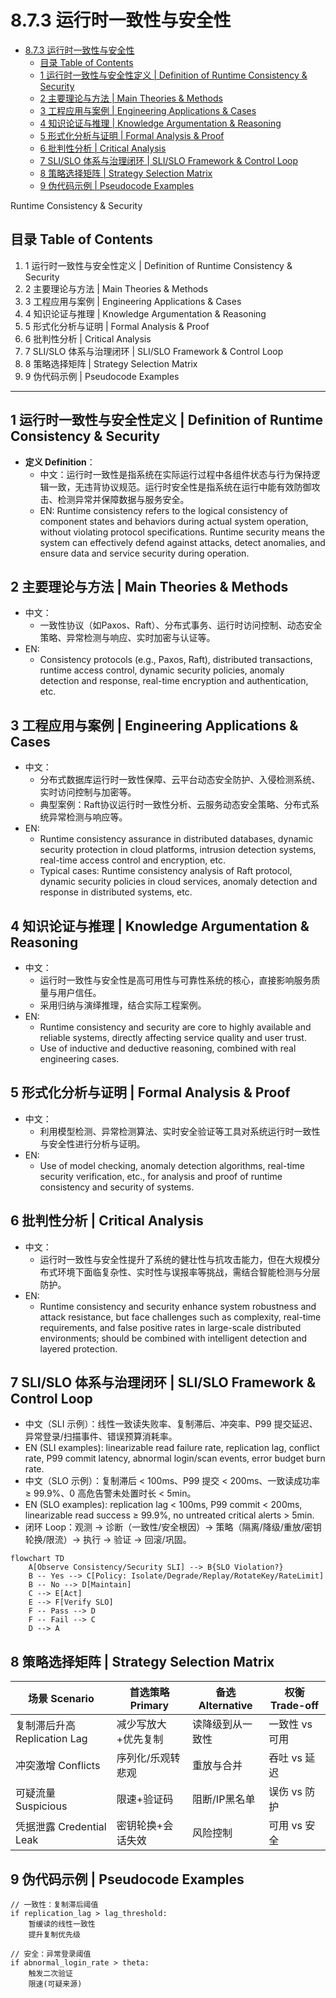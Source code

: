 # 8.7.3 运行时一致性与安全性


<!-- TOC START -->

- [8.7.3 运行时一致性与安全性](#873-运行时一致性与安全性)
  - [目录 Table of Contents](#目录-table-of-contents)
  - [1 运行时一致性与安全性定义 | Definition of Runtime Consistency & Security](#1-运行时一致性与安全性定义-definition-of-runtime-consistency-security)
  - [2 主要理论与方法 | Main Theories & Methods](#2-主要理论与方法-main-theories-methods)
  - [3 工程应用与案例 | Engineering Applications & Cases](#3-工程应用与案例-engineering-applications-cases)
  - [4 知识论证与推理 | Knowledge Argumentation & Reasoning](#4-知识论证与推理-knowledge-argumentation-reasoning)
  - [5 形式化分析与证明 | Formal Analysis & Proof](#5-形式化分析与证明-formal-analysis-proof)
  - [6 批判性分析 | Critical Analysis](#6-批判性分析-critical-analysis)
  - [7 SLI/SLO 体系与治理闭环 | SLI/SLO Framework & Control Loop](#7-slislo-体系与治理闭环-slislo-framework-control-loop)
  - [8 策略选择矩阵 | Strategy Selection Matrix](#8-策略选择矩阵-strategy-selection-matrix)
  - [9 伪代码示例 | Pseudocode Examples](#9-伪代码示例-pseudocode-examples)

<!-- TOC END -->

Runtime Consistency & Security

## 目录 Table of Contents

1. 1 运行时一致性与安全性定义 | Definition of Runtime Consistency & Security
2. 2 主要理论与方法 | Main Theories & Methods
3. 3 工程应用与案例 | Engineering Applications & Cases
4. 4 知识论证与推理 | Knowledge Argumentation & Reasoning
5. 5 形式化分析与证明 | Formal Analysis & Proof
6. 6 批判性分析 | Critical Analysis
7. 7 SLI/SLO 体系与治理闭环 | SLI/SLO Framework & Control Loop
8. 8 策略选择矩阵 | Strategy Selection Matrix
9. 9 伪代码示例 | Pseudocode Examples

---

## 1 运行时一致性与安全性定义 | Definition of Runtime Consistency & Security

- **定义 Definition**：
  - 中文：运行时一致性是指系统在实际运行过程中各组件状态与行为保持逻辑一致，无违背协议规范。运行时安全性是指系统在运行中能有效防御攻击、检测异常并保障数据与服务安全。
  - EN: Runtime consistency refers to the logical consistency of component states and behaviors during actual system operation, without violating protocol specifications. Runtime security means the system can effectively defend against attacks, detect anomalies, and ensure data and service security during operation.

## 2 主要理论与方法 | Main Theories & Methods

- 中文：
  - 一致性协议（如Paxos、Raft）、分布式事务、运行时访问控制、动态安全策略、异常检测与响应、实时加密与认证等。
- EN:
  - Consistency protocols (e.g., Paxos, Raft), distributed transactions, runtime access control, dynamic security policies, anomaly detection and response, real-time encryption and authentication, etc.

## 3 工程应用与案例 | Engineering Applications & Cases

- 中文：
  - 分布式数据库运行时一致性保障、云平台动态安全防护、入侵检测系统、实时访问控制与加密等。
  - 典型案例：Raft协议运行时一致性分析、云服务动态安全策略、分布式系统异常检测与响应等。
- EN:
  - Runtime consistency assurance in distributed databases, dynamic security protection in cloud platforms, intrusion detection systems, real-time access control and encryption, etc.
  - Typical cases: Runtime consistency analysis of Raft protocol, dynamic security policies in cloud services, anomaly detection and response in distributed systems, etc.

## 4 知识论证与推理 | Knowledge Argumentation & Reasoning

- 中文：
  - 运行时一致性与安全性是高可用性与可靠性系统的核心，直接影响服务质量与用户信任。
  - 采用归纳与演绎推理，结合实际工程案例。
- EN:
  - Runtime consistency and security are core to highly available and reliable systems, directly affecting service quality and user trust.
  - Use of inductive and deductive reasoning, combined with real engineering cases.

## 5 形式化分析与证明 | Formal Analysis & Proof

- 中文：
  - 利用模型检测、异常检测算法、实时安全验证等工具对系统运行时一致性与安全性进行分析与证明。
- EN:
  - Use of model checking, anomaly detection algorithms, real-time security verification, etc., for analysis and proof of runtime consistency and security of systems.

## 6 批判性分析 | Critical Analysis

- 中文：
  - 运行时一致性与安全性提升了系统的健壮性与抗攻击能力，但在大规模分布式环境下面临复杂性、实时性与误报率等挑战，需结合智能检测与分层防护。
- EN:
  - Runtime consistency and security enhance system robustness and attack resistance, but face challenges such as complexity, real-time requirements, and false positive rates in large-scale distributed environments; should be combined with intelligent detection and layered protection.

## 7 SLI/SLO 体系与治理闭环 | SLI/SLO Framework & Control Loop

- 中文（SLI 示例）：线性一致读失败率、复制滞后、冲突率、P99 提交延迟、异常登录/扫描事件、错误预算消耗率。
- EN (SLI examples): linearizable read failure rate, replication lag, conflict rate, P99 commit latency, abnormal login/scan events, error budget burn rate.
- 中文（SLO 示例）：复制滞后 < 100ms、P99 提交 < 200ms、一致读成功率 ≥ 99.9%、0 高危告警未处置时长 < 5min。
- EN (SLO examples): replication lag < 100ms, P99 commit < 200ms, linearizable read success ≥ 99.9%, no untreated critical alerts > 5min.
- 闭环 Loop：观测 → 诊断（一致性/安全根因）→ 策略（隔离/降级/重放/密钥轮换/限流）→ 执行 → 验证 → 回滚/巩固。

```mermaid
flowchart TD
    A[Observe Consistency/Security SLI] --> B{SLO Violation?}
    B -- Yes --> C[Policy: Isolate/Degrade/Replay/RotateKey/RateLimit]
    B -- No --> D[Maintain]
    C --> E[Act]
    E --> F[Verify SLO]
    F -- Pass --> D
    F -- Fail --> C
    D --> A
```

## 8 策略选择矩阵 | Strategy Selection Matrix

| 场景 Scenario | 首选策略 Primary | 备选 Alternative | 权衡 Trade-off |
|---|---|---|---|
| 复制滞后升高 Replication Lag | 减少写放大+优先复制 | 读降级到从一致性 | 一致性 vs 可用 |
| 冲突激增 Conflicts | 序列化/乐观转悲观 | 重放与合并 | 吞吐 vs 延迟 |
| 可疑流量 Suspicious | 限速+验证码 | 阻断/IP黑名单 | 误伤 vs 防护 |
| 凭据泄露 Credential Leak | 密钥轮换+会话失效 | 风险控制 | 可用 vs 安全 |

## 9 伪代码示例 | Pseudocode Examples

```pseudo
// 一致性：复制滞后阈值
if replication_lag > lag_threshold:
    暂缓读的线性一致性
    提升复制优先级

// 安全：异常登录阈值
if abnormal_login_rate > theta:
    触发二次验证
    限速(可疑来源)
```
